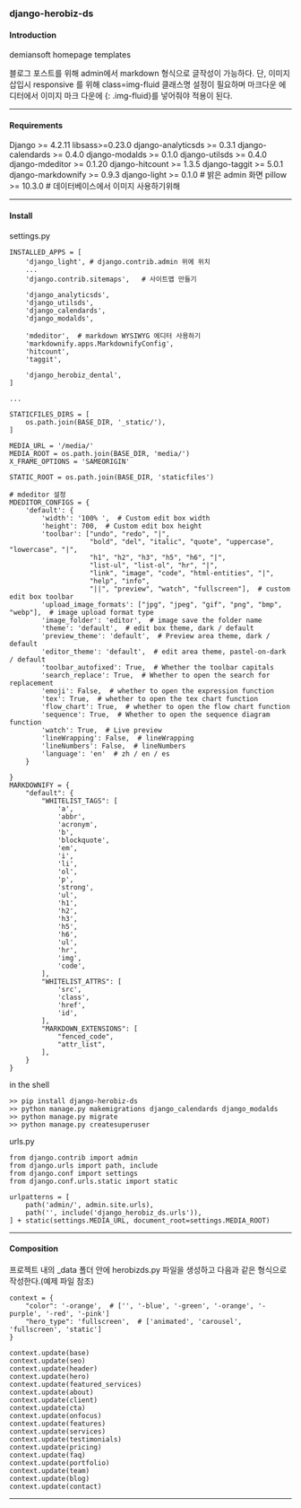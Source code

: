 ### django-herobiz-ds

#### Introduction 
demiansoft homepage templates

블로그 포스트를 위해 admin에서 markdown 형식으로 글작성이 가능하다. 단, 이미지 삽입시 responsive 를 위해 class=img-fluid 클래스명 설정이
필요하며 마크다운 에디터에서 이미지 마크 다운에 {: .img-fluid}를 넣어줘야 적용이 된다.

---
#### Requirements

Django >= 4.2.11
libsass>=0.23.0
django-analyticsds >= 0.3.1
django-calendards >= 0.4.0
django-modalds >= 0.1.0
django-utilsds >= 0.4.0
django-mdeditor >= 0.1.20
django-hitcount >= 1.3.5
django-taggit >= 5.0.1
django-markdownify >= 0.9.3
django-light >= 0.1.0   # 밝은 admin 화면
pillow >= 10.3.0    # 데이터베이스에서 이미지 사용하기위해


---
#### Install

settings.py  
```  
INSTALLED_APPS = [    
    'django_light', # django.contrib.admin 위에 위치
    ...
    'django.contrib.sitemaps',   # 사이트맵 만들기
    
	'django_analyticsds',  
	'django_utilsds',  
	'django_calendards',  
	'django_modalds', 
	
	'mdeditor',  # markdown WYSIWYG 에디터 사용하기
    'markdownify.apps.MarkdownifyConfig',
    'hitcount', 
    'taggit', 
	  
	'django_herobiz_dental',
]

...

STATICFILES_DIRS = [
    os.path.join(BASE_DIR, '_static/'),
]

MEDIA_URL = '/media/'  
MEDIA_ROOT = os.path.join(BASE_DIR, 'media/')  
X_FRAME_OPTIONS = 'SAMEORIGIN'  
  
STATIC_ROOT = os.path.join(BASE_DIR, 'staticfiles') 

# mdeditor 설정
MDEDITOR_CONFIGS = {
    'default': {
        'width': '100% ',  # Custom edit box width
        'height': 700,  # Custom edit box height
        'toolbar': ["undo", "redo", "|",
                    "bold", "del", "italic", "quote", "uppercase", "lowercase", "|",
                    "h1", "h2", "h3", "h5", "h6", "|",
                    "list-ul", "list-ol", "hr", "|",
                    "link", "image", "code", "html-entities", "|",
                    "help", "info",
                    "||", "preview", "watch", "fullscreen"],  # custom edit box toolbar
        'upload_image_formats': ["jpg", "jpeg", "gif", "png", "bmp", "webp"],  # image upload format type
        'image_folder': 'editor',  # image save the folder name
        'theme': 'default',  # edit box theme, dark / default
        'preview_theme': 'default',  # Preview area theme, dark / default
        'editor_theme': 'default',  # edit area theme, pastel-on-dark / default
        'toolbar_autofixed': True,  # Whether the toolbar capitals
        'search_replace': True,  # Whether to open the search for replacement
        'emoji': False,  # whether to open the expression function
        'tex': True,  # whether to open the tex chart function
        'flow_chart': True,  # whether to open the flow chart function
        'sequence': True,  # Whether to open the sequence diagram function
        'watch': True,  # Live preview
        'lineWrapping': False,  # lineWrapping
        'lineNumbers': False,  # lineNumbers
        'language': 'en'  # zh / en / es
    }
    
}
MARKDOWNIFY = {
    "default": {
        "WHITELIST_TAGS": [
            'a',
            'abbr',
            'acronym',
            'b',
            'blockquote',
            'em',
            'i',
            'li',
            'ol',
            'p',
            'strong',
            'ul',
            'h1',
            'h2',
            'h3',
            'h5',
            'h6',
            'ul',
            'hr',
            'img',
            'code',
        ],
        "WHITELIST_ATTRS": [
            'src',
            'class',
            'href',
            'id',
        ],
        "MARKDOWN_EXTENSIONS": [
            "fenced_code",
            "attr_list",
        ],
    }
} 
```

in the shell
```
>> pip install django-herobiz-ds
>> python manage.py makemigrations django_calendards django_modalds
>> python manage.py migrate
>> python manage.py createsuperuser
```


urls.py
```
from django.contrib import admin  
from django.urls import path, include  
from django.conf import settings  
from django.conf.urls.static import static  
  
urlpatterns = [  
    path('admin/', admin.site.urls),  
    path('', include('django_herobiz_ds.urls')),  
] + static(settings.MEDIA_URL, document_root=settings.MEDIA_ROOT)
```

---
#### Composition

프로젝트 내의 \_data 폴더 안에 herobizds.py 파일을 생성하고 다음과 같은 형식으로 작성한다.(예제 파일 참조)

```
context = {
    "color": '-orange',  # ['', '-blue', '-green', '-orange', '-purple', '-red', '-pink']
    "hero_type": 'fullscreen',  # ['animated', 'carousel', 'fullscreen', 'static']
}

context.update(base)
context.update(seo)
context.update(header)
context.update(hero)
context.update(featured_services)
context.update(about)
context.update(client)
context.update(cta)
context.update(onfocus)
context.update(features)
context.update(services)
context.update(testimonials)
context.update(pricing)
context.update(faq)
context.update(portfolio)
context.update(team)
context.update(blog)
context.update(contact)

```
---

